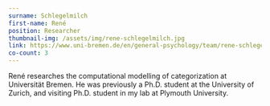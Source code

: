 ```yaml
---
surname: Schlegelmilch
first-name: René
position: Researcher
thumbnail-img: /assets/img/rene-schlegelmilch.jpg
link: https://www.uni-bremen.de/en/general-psychology/team/rene-schlegelmilch.html
co-count: 3
---
```


René researches the computational modelling of categorization at Universität Bremen. He was previously a Ph.D. student at the University of Zurich, and visiting Ph.D. student in my lab at Plymouth University. 
